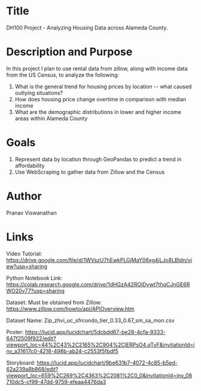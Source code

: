 # Title 
DH100 Project - Analyzing Housing Data across Alameda County.

# Description and Purpose

In this project I plan to use rental data from zillow, along with income data from the US Census, to analyze the following:
1) What is the general trend for housing prices by location -- what caused outlying situations? 
2) How does housing price change overtime in comparison with median income
3) What are the demographic distributions in lower and higher income areas within Alameda County

# Goals
1) Represent data by location through GeoPandas to predict a trend in affordability
2) Use WebScraping to gather data from Zillow and the Census


# Author
Pranav Viswanathan

# Links

Video Tutorial: https://drive.google.com/file/d/1WVszU7hEwkPLGjMaY06xg4jLJo8LBIdn/view?usp=sharing

Python Notebook Link: https://colab.research.google.com/drive/1dHGzA42ROjDvwt7thqCJnGE6RWO20v77?usp=sharing

Dataset: Must be obtained from Zillow: https://www.zillow.com/howto/api/APIOverview.htm

Dataset Name: Zip_zhvi_uc_sfrcondo_tier_0.33_0.67_sm_sa_mon.csv

Poster: https://lucid.app/lucidchart/5dcbdd67-be28-4cfa-9333-647f2509f922/edit?viewport_loc=44%2C43%2C2165%2C904%2ClERPsO4.qTvF&invitationId=inv_a31617c0-4218-498b-ab24-c2553f5fbdf5

Storyboard: https://lucid.app/lucidchart/9be631b7-4072-4c85-b5ed-62a239a8b868/edit?viewport_loc=659%2C269%2C4363%2C2081%2C0_0&invitationId=inv_08710dc5-cf99-47dd-9759-efeaa4476da3 



